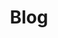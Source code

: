 ---
title: "Blog"
layout: posts
excerpt: "My personal blog. Mainly talks about Android, WordPress, lilbit of Crypto and other tips"
sitemap: true
permalink: /blog
author_profile: false
header:
    overlay_filter: "0.6"
    overlay_image: "/assets/images/header-blog.jpg"
    show_overlay_excerpt: true
---